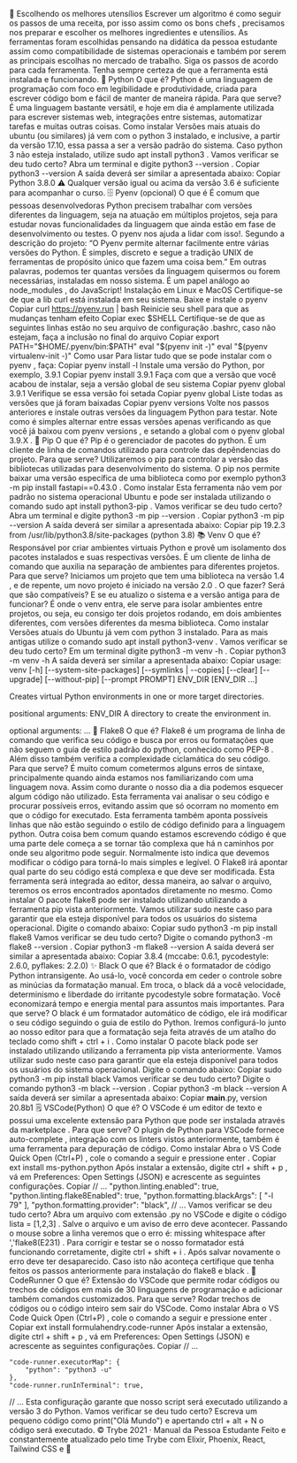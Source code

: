 
🍴 Escolhendo os melhores utensílios
Escrever um algoritmo é como seguir os passos de uma receita, por isso assim como os bons chefs , precisamos nos preparar e escolher os melhores ingredientes e utensílios.
As ferramentas foram escolhidas pensando na didática da pessoa estudante assim como compatibilidade de sistemas operacionais e também por serem as principais escolhas no mercado de trabalho.
Siga os passos de acordo para cada ferramenta. Tenha sempre certeza de que a ferramenta está instalada e funcionando.
🐍 Python
O que é?
Python é uma linguagem de programação com foco em legibilidade e produtividade, criada para escrever código bom e fácil de manter de maneira rápida.
Para que serve?
É uma linguagem bastante versátil, e hoje em dia é amplamente utilizada para escrever sistemas web, integrações entre sistemas, automatizar tarefas e muitas outras coisas.
Como instalar
Versões mais atuais do ubuntu (ou similares) já vem com o python 3 instalado, e inclusive, a partir da versão 17.10, essa passa a ser a versão padrão do sistema.
Caso python 3 não esteja instalado, utilize sudo apt install python3 .
Vamos verificar se deu tudo certo?
Abra um terminal e digite python3 --version .
Copiar
python3 --version
A saída deverá ser similar a apresentada abaixo:
Copiar
Python 3.8.0
⚠️ Qualquer versão igual ou acima da versão 3.6 é suficiente para acompanhar o curso.
🗄️ Pyenv (opcional)
O que é
É comum que pessoas desenvolvedoras Python precisem trabalhar com versões diferentes da linguagem, seja na atuação em múltiplos projetos, seja para estudar novas funcionalidades da linguagem que ainda estão em fase de desenvolvimento ou testes. O pyenv nos ajuda a lidar com isso!.
Segundo a descrição do projeto:
“O Pyenv permite alternar facilmente entre várias versões do Python. É simples, discreto e segue a tradição UNIX de ferramentas de propósito único que fazem uma coisa bem.”
Em outras palavras, podemos ter quantas versões da linguagem quisermos ou forem necessárias, instaladas em nosso sistema. É um papel análogo ao node_modules , do JavaScript!
Instalação em Linux e MacOS
Certifique-se de que a lib curl está instalada em seu sistema.
Baixe e instale o pyenv
Copiar
curl https://pyenv.run | bash
Reinicie seu shell para que as mudanças tenham efeito
Copiar
exec $SHELL
Certifique-se de que as seguintes linhas estão no seu arquivo de configuração .bashrc, caso não estejam, faça a inclusão no final do arquivo
Copiar
export PATH="$HOME/.pyenv/bin:$PATH"
eval "$(pyenv init -)"
eval "$(pyenv virtualenv-init -)"
Como usar
Para listar tudo que se pode instalar com o pyenv , faça:
Copiar
pyenv install -l
Instale uma versão do Python, por exemplo, 3.9.1
Copiar
pyenv install 3.9.1
Faça com que a versão que você acabou de instalar, seja a versão global de seu sistema
Copiar
pyenv global 3.9.1
Verifique se essa versão foi setada
Copiar
pyenv global
Liste todas as versões que já foram baixadas
Copiar
pyenv versions
Volte nos passos anteriores e instale outras versões da linguagem Python para testar. Note como é simples alternar entre essas versões apenas verificando as que você já baixou com pyenv versions , e setando a global com o pyenv global 3.9.X .
🚚 Pip
O que é?
Pip é o gerenciador de pacotes do python. É um cliente de linha de comandos utilizado para controle das depêndencias do projeto.
Para que serve?
Utilizaremos o pip para controlar a versão das bibliotecas utilizadas para desenvolvimento do sistema. O pip nos permite baixar uma versão específica de uma biblioteca como por exemplo python3 -m pip install fastapi==0.43.0 .
Como instalar
Esta ferramenta não vem por padrão no sistema operacional Ubuntu e pode ser instalada utilizando o comando sudo apt install python3-pip .
Vamos verificar se deu tudo certo?
Abra um terminal e digite python3 -m pip --version .
Copiar
python3 -m pip --version
A saída deverá ser similar a apresentada abaixo:
Copiar
pip 19.2.3 from /usr/lib/python3.8/site-packages (python 3.8)
📚 Venv
O que é?
Responsável por criar ambientes virtuais Python e provê um isolamento dos pacotes instalados e suas respectivas versões.
É um cliente de linha de comando que auxilia na separação de ambientes para diferentes projetos.
Para que serve?
Iniciamos um projeto que tem uma biblioteca na versão 1.4 , e de repente, um novo projeto é iniciado na versão 2.0 . O que fazer? Será que são compatíveis? E se eu atualizo o sistema e a versão antiga para de funcionar?
É onde o venv entra, ele serve para isolar ambientes entre projetos, ou seja, eu consigo ter dois projetos rodando, em dois ambientes diferentes, com versões diferentes da mesma biblioteca.
Como instalar
Versões atuais do Ubuntu já vem com python 3 instalado. Para as mais antigas utilize o comando sudo apt install python3-venv .
Vamos verificar se deu tudo certo?
Em um terminal digite python3 -m venv -h .
Copiar
python3 -m venv -h
A saída deverá ser similar a apresentada abaixo:
Copiar
usage: venv [-h] [--system-site-packages] [--symlinks | --copies] [--clear]
            [--upgrade] [--without-pip] [--prompt PROMPT]
            ENV_DIR [ENV_DIR ...]

Creates virtual Python environments in one or more target directories.

positional arguments:
  ENV_DIR               A directory to create the environment in.

optional arguments:
...
🎨 Flake8
O que é?
Flake8 é um programa de linha de comando que verifica seu código e busca por erros ou formatações que não seguem o guia de estilo padrão do python, conhecido como PEP-8 . Além disso também verifica a complexidade ciclamática do seu código.
Para que serve?
É muito comum cometermos alguns erros de sintaxe, principalmente quando ainda estamos nos familiarizando com uma linguagem nova. Assim como durante o nosso dia a dia podemos esquecer algum código não utilizado. Esta ferramenta vai analisar o seu código e procurar possíveis erros, evitando assim que só ocorram no momento em que o código for executado.
Esta ferramenta também aponta possíveis linhas que não estão seguindo o estilo de código definido para a linguagem python.
Outra coisa bem comum quando estamos escrevendo código é que uma parte dele começa a se tornar tão complexa que há n caminhos por onde seu algoritmo pode seguir. Normalmente isto indica que devemos modificar o código para torná-lo mais simples e legível. O Flake8 irá apontar qual parte do seu código está complexa e que deve ser modificada.
Esta ferramenta será integrada ao editor, dessa maneira, ao salvar o arquivo, teremos os erros encontrados apontados diretamente no mesmo.
Como instalar
O pacote flake8 pode ser instalado utilizando utilizando a ferramenta pip vista anteriormente. Vamos utilizar sudo neste caso para garantir que ela esteja disponível para todos os usuários do sistema operacional. Digite o comando abaixo:
Copiar
sudo python3 -m pip install flake8
Vamos verificar se deu tudo certo?
Digite o comando python3 -m flake8 --version .
Copiar
python3 -m flake8 --version
A saída deverá ser similar a apresentada abaixo:
Copiar
3.8.4 (mccabe: 0.6.1, pycodestyle: 2.6.0, pyflakes: 2.2.0)
✨ Black
O que é?
Black é o formatador de código Python intransigente. Ao usá-lo, você concorda em ceder o controle sobre as minúcias da formatação manual. Em troca, o black dá a você velocidade, determinismo e liberdade do irritante pycodestyle sobre formatação. Você economizará tempo e energia mental para assuntos mais importantes.
Para que serve?
O black é um formatador automático de código, ele irá modificar o seu código seguindo o guia de estilo do Python. Iremos configurá-lo junto ao nosso editor para que a formatação seja feita através de um atalho do teclado como shift + ctrl + i .
Como instalar
O pacote black pode ser instalado utilizando utilizando a ferramenta pip vista anteriormente. Vamos utilizar sudo neste caso para garantir que ela esteja disponível para todos os usuários do sistema operacional. Digite o comando abaixo:
Copiar
sudo python3 -m pip install black
Vamos verificar se deu tudo certo?
Digite o comando python3 -m black --version .
Copiar
python3 -m black --version
A saída deverá ser similar a apresentada abaixo:
Copiar
__main__.py, version 20.8b1
🗒️ VSCode(Python)
O que é?
O VSCode é um editor de texto e possui uma excelente extensão para Python que pode ser instalada através da marketplace .
Para que serve?
O plugin de Python para VSCode fornece auto-complete , integração com os linters vistos anteriormente, também é uma ferramenta para depuração de código.
Como instalar
Abra o VS Code Quick Open (Ctrl+P) , cole o comando a seguir e pressione enter .
Copiar
ext install ms-python.python
Após instalar a extensão, digite ctrl + shift + p , vá em Preferences: Open Settings (JSON) e acrescente as seguintes configurações.
Copiar
// ...
    "python.linting.enabled": true,
    "python.linting.flake8Enabled": true,
    "python.formatting.blackArgs": [
        "-l 79"
    ],
    "python.formatting.provider": "black",
// ...
Vamos verificar se deu tudo certo?
Abra um arquivo com extensão .py no VSCode e digite o código lista = [1,2,3] . Salve o arquivo e um aviso de erro deve acontecer.
Passando o mouse sobre a linha veremos que o erro é: missing whitespace after ','flake8(E231) .
Para corrigir e testar se o nosso formatador está funcionando corretamente, digite ctrl + shift + i . Após salvar novamente o erro deve ter desaparecido. Caso isto não aconteça certifique que tenha feitos os passos anteriormente para instalação do flake8 e black .
🏃 CodeRunner
O que é?
Extensão do VSCode que permite rodar códigos ou trechos de códigos em mais de 30 linguagens de programação e adicionar também comandos customizados.
Para que serve?
Rodar trechos de códigos ou o código inteiro sem sair do VSCode.
Como instalar
Abra o VS Code Quick Open (Ctrl+P) , cole o comando a seguir e pressione enter .
Copiar
ext install formulahendry.code-runner
Após instalar a extensão, digite ctrl + shift + p , vá em Preferences: Open Settings (JSON) e acrescente as seguintes configurações.
Copiar
// ...

    "code-runner.executorMap": {
        "python": "python3 -u"
    },
    "code-runner.runInTerminal": true,

// ...
Esta configuração garante que nosso script será executado utilizando a versão 3 do Python.
Vamos verificar se deu tudo certo?
Escreva um pequeno código como print("Olá Mundo") e apertando ctrl + alt + N o código será executado.
© Trybe 2021
·
Manual da Pessoa Estudante
Feito e constantemente atualizado pelo time Trybe com Elixir, Phoenix, React, Tailwind CSS e 💚
